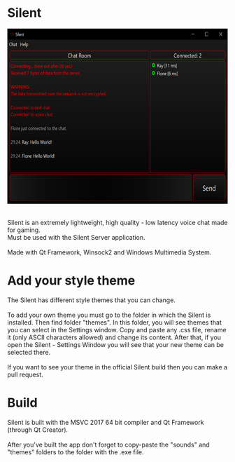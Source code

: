 # Silent
<p align="center">
  <img width="590" height="400" src="screenshot.png">
</p>
<br>
Silent is an extremely lightweight, high quality - low latency voice chat made for gaming.<br>
Must be used with the Silent Server application. <br>
<br>
Made with Qt Framework, Winsock2 and Windows Multimedia System.

# Add your style theme
The Silent has different style themes that you can change.<br>
<br>
To add your own theme you must go to the folder in which the Silent is installed. Then find folder "themes". In this folder, you will see themes that you can select in the Settings window. Copy and paste any .css file, rename it (only ASCII characters allowed) and change its content. After that, if you open the Silent - Settings Window you will see that your new theme can be selected there.<br>
<br>
If you want to see your theme in the official Silent build then you can make a pull request.

# Build
Silent is built with the MSVC 2017 64 bit compiler and Qt Framework (through Qt Creator).<br>
<br>
After you've built the app don't forget to copy-paste the "sounds" and "themes" folders to the folder with the .exe file.